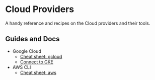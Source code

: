 # Cloud Providers

A handy reference and recipes on the Cloud providers and their tools.

## Guides and Docs

* Google Cloud
  * [Cheat sheet: gcloud](gcloud-cheat-sheet.md)
  * [Connect to GKE](connect-gke.md)
* AWS CLI
  * [Cheat sheet: aws](awscli-cheat-sheet.md)
